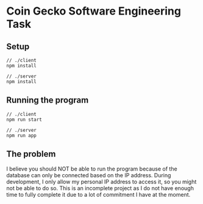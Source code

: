 # Coin Gecko Software Engineering Task

## Setup

```
// ./client
npm install

// ./server
npm install

```

## Running the program

```
// ./client
npm run start

// ./server
npm run app
```

## The problem

I believe you should NOT be able to run the program because of the database can only be connected based on the IP address. During development, I only
allow my personal IP address to access it, so you might not be able to do so. This is an incomplete project as I do not have enough time to fully complete it due to
a lot of commitment I have at the moment.
